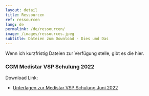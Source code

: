 ```yaml
---
layout: detail
title: Ressourcen
ref: ressourcen
lang: de
permalink: /de/ressourcen/
image: /images/ressources.jpeg
subtitle: Dateien zum Download - Dies und Das
---
```


Wenn ich kurzfristig Dateien zur Verfügung stelle, gibt es die hier.

### CGM Medistar VSP Schulung 2022
Download Link:
- [Unterlagen zur Medistar VSP Schulung Juni 2022](https://my.hidrive.com/share/3712h6cdfc)

